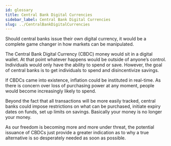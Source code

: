 ```yaml
---
id: glossary
title: Central Bank Digital Currencies
sidebar_label: Central Bank Digital Currencies
slug: ../CentralBankDigitalCurrencies
---
```


Should central banks issue their own digital currency, it would be a complete game changer in how markets can be manipulated.

The Central Bank Digital Currency (CBDC) money would sit in a digital wallet. At that point whatever happens would be outside of anyone’s control. Individuals would only have the ability to spend or save. However, the goal of central banks is to get individuals to spend and disincentivize savings. 

If CBDCs came into existence, inflation could be instituted in real-time. As there is concern over loss of purchasing power at any moment, people would become increasingly likely to spend.

Beyond the fact that all transactions will be more easily tracked, central banks could impose restrictions on what can be purchased, initiate expiry dates on funds, set up limits on savings. Basically your money is no longer your money.

As our freedom is becoming more and more under threat, the potential issuance of CBDCs just provide a greater indication as to why a true alternative is so desperately needed as soon as possible. 
